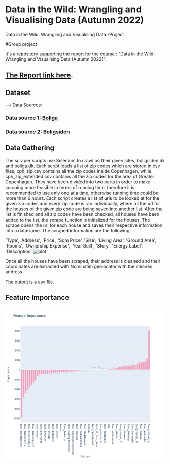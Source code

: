 # Data in the Wild: Wrangling and Visualising Data (Autumn 2022)
Data in the Wild: Wrangling and Visualising Data -Project

#Group project

It's a repository supporting the report for the course : "Data in the Wild: Wrangling and Visualising Data (Autumn 2022)".

## **[The Report link here](https://www.overleaf.com/project/636b903a7239d73c69839d31 "Overleaf link")**.


## Dataset

--> Data Sources:

### Data source 1: **[Boliga](https://www.boliga.dk/ "Data source 1")**

### Data source 2: **[Boligsiden](https://www.boligsiden.dk/ "Data source 2")**

## Data Gathering


The scraper scripts use Selenium to crawl on their given sites, boligsiden.dk and boliga.dk.
Each script loads a list of zip codes which are stored in csv files, cph_zip.csv contains all the zip codes inside Copenhagen, while cph_zip_extended.csv contains all the zip codes for the area of Greater Copenhagen. They have been divided into two parts in order to make scraping more feasible in terms of running time, therefore it is recommended to use only one at a time, otherwise running time could be more than 6 hours.
Each script creates a list of urls to be looked at for the given zip codes and every zip code is ran individually, where all the url for the houses of the given zip code are being saved into another list.
After the list is finished and all zip codes have been checked, all houses have been added to the list, the scrape function is initialized for the houses.
The scrape opens the url for each house and saves their respective information into a dataframe.
The scraped information are the following:

'Type', 'Address', 'Price', 'Sqm Price', 'Size', 'Living Area', 'Ground Area', 'Rooms', 'Ownership Expense', 'Year Built', 'Story', 'Energy Label', 'Description' 
![plot](sGraph/Feature_importance.png)

Once all the houses have been scraped, their address is cleaned and their coordinates are extracted with Nominatim geolocator with the cleaned address.

The output is a csv file.



## Feature Importance

![plot](Graphs/Feature_importance.png)
